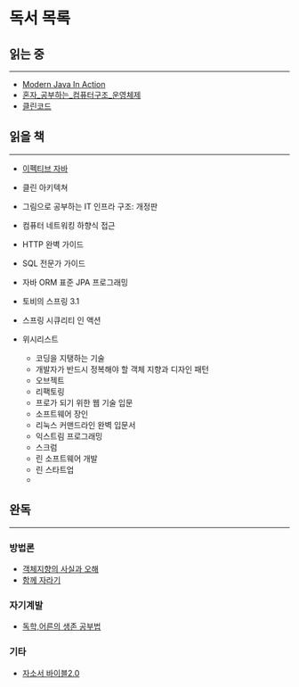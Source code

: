 # 독서 목록

## 읽는 중

---
- [Modern Java In Action](Java%2FModernJavaInAction%2FModernJavaInAction.md)
- [혼자_공부하는_컴퓨터구조_운영체제](%EC%9A%B4%EC%98%81%EC%B2%B4%EC%A0%9C%2F%ED%98%BC%EC%9E%90_%EA%B3%B5%EB%B6%80%ED%95%98%EB%8A%94_%EC%BB%B4%ED%93%A8%ED%84%B0%EA%B5%AC%EC%A1%B0_%EC%9A%B4%EC%98%81%EC%B2%B4%EC%A0%9C%2F%ED%98%BC%EC%9E%90_%EA%B3%B5%EB%B6%80%ED%95%98%EB%8A%94_%EC%BB%B4%ED%93%A8%ED%84%B0%EA%B5%AC%EC%A1%B0_%EC%9A%B4%EC%98%81%EC%B2%B4%EC%A0%9C.md)
- [클린코드](%EB%B0%A9%EB%B2%95%EB%A1%A0%2F%ED%81%B4%EB%A6%B0%EC%BD%94%EB%93%9C%2F%ED%81%B4%EB%A6%B0%EC%BD%94%EB%93%9C.md)

## 읽을 책

---
- [이펙티브 자바](Java%2FEffectiveJava3E%2F%EC%9D%B4%ED%8E%99%ED%8B%B0%EB%B8%8C%EC%9E%90%EB%B0%94.md)
- 클린 아키텍쳐
- 그림으로 공부하는 IT 인프라 구조: 개정판
- 컴퓨터 네트워킹 하향식 접근
- HTTP 완벽 가이드
- SQL 전문가 가이드
- 자바 ORM 표준 JPA 프로그래밍
- 토비의 스프링 3.1
- 스프링 시큐리티 인 액션


- 위시리스트
  - 코딩을 지탱하는 기술
  - 개발자가 반드시 정복해야 할 객체 지향과 디자인 패턴
  - 오브젝트
  - 리팩토링
  - 프로가 되기 위한 웹 기술 입문
  - 소프트웨어 장인
  - 리눅스 커맨드라인 완벽 입문서
  - 익스트림 프로그래밍
  - 스크럼
  - 린 소프트웨어 개발
  - 린 스타트업
  - 

## 완독

--- 
### 방법론
- [객체지향의 사실과 오해](%EB%B0%A9%EB%B2%95%EB%A1%A0%2F%EA%B0%9D%EC%B2%B4%EC%A7%80%ED%96%A5%EC%9D%98_%EC%82%AC%EC%8B%A4%EA%B3%BC_%EC%98%A4%ED%95%B4%2F%EA%B0%9D%EC%B2%B4%EC%A7%80%ED%96%A5%EC%9D%98_%EC%82%AC%EC%8B%A4%EA%B3%BC_%EC%98%A4%ED%95%B4.md)
- [함께 자라기](%EB%B0%A9%EB%B2%95%EB%A1%A0%2F%ED%95%A8%EA%BB%98_%EC%9E%90%EB%9D%BC%EA%B8%B0%2F%ED%95%A8%EA%BB%98_%EC%9E%90%EB%9D%BC%EA%B8%B0.md)

### 자기계발
- [독학,어른의 생존 공부법](%EC%9E%90%EA%B8%B0%EA%B3%84%EB%B0%9C%2F%EB%8F%85%ED%95%99%2C%EC%96%B4%EB%A5%B8%EC%9D%98_%EC%83%9D%EC%A1%B4_%EA%B3%B5%EB%B6%80%EB%B2%95.md)

### 기타
- [자소서 바이블2.0](%EA%B8%B0%ED%83%80%2F%EC%9E%90%EC%86%8C%EC%84%9C%EB%B0%94%EC%9D%B4%EB%B8%94.md)